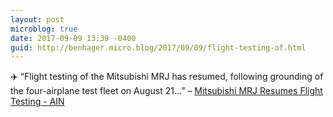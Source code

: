 ```yaml
---
layout: post
microblog: true
date: 2017-09-09 13:39 -0400
guid: http://benhager.micro.blog/2017/09/09/flight-testing-of.html
---
```

✈️ “Flight testing of the Mitsubishi MRJ has resumed, following grounding of the four-airplane test fleet on August 21…” – [Mitsubishi MRJ Resumes Flight Testing - AIN](http://www.ainonline.com/aviation-news/air-transport/2017-09-08/mitsubishi-mrj-resumes-flight-testing)
